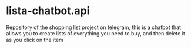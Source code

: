 # lista-chatbot.api
Repository of the shopping list project on telegram, this is a chatbot that allows you to create lists of everything you need to buy, and then delete it as you click on the item
